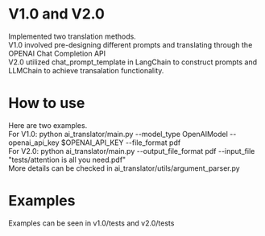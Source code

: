 # V1.0 and V2.0
Implemented two translation methods.\
V1.0 involved pre-designing different prompts and translating through the OPENAI Chat Completion API\
V2.0 utilized chat_prompt_template in LangChain to construct prompts and LLMChain to achieve transalation functionality.

# How to use
Here are two examples.\
For V1.0: python ai_translator/main.py --model_type OpenAIModel --openai_api_key $OPENAI_API_KEY --file_format pdf\
For V2.0: python ai_translator/main.py --output_file_format pdf --input_file "tests/attention is all you need.pdf"\
More details can be checked in ai_translator/utils/argument_parser.py

# Examples
Examples can be seen in v1.0/tests and v2.0/tests

